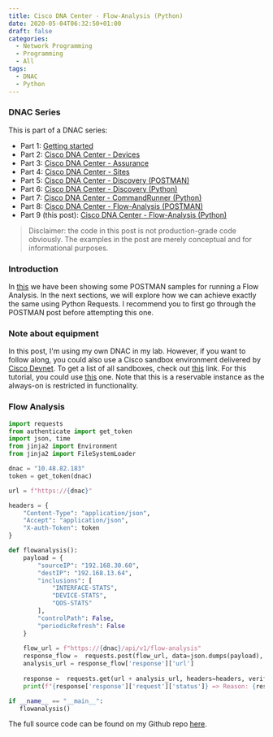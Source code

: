 ```yaml
---
title: Cisco DNA Center - Flow-Analysis (Python)
date: 2020-05-04T06:32:50+01:00
draft: false
categories:
  - Network Programming
  - Programming
  - All
tags:
  - DNAC
  - Python
---
```

### DNAC Series

This is part of a DNAC series:

- Part 1: [Getting started](https://blog.wimwauters.com/networkprogrammability/2020-04-22_dnac_part1_gettingstarted/)
- Part 2: [Cisco DNA Center - Devices](https://blog.wimwauters.com/networkprogrammability/2020-04-24_dnac_part2_pythonrequests/)
- Part 3: [Cisco DNA Center - Assurance](https://blog.wimwauters.com/networkprogrammability/2020-04-25_dnac_part3_pythonrequests/)
- Part 4: [Cisco DNA Center - Sites](https://blog.wimwauters.com/networkprogrammability/2020-04-27_dnac_part3_pythonrequests/)
- Part 5: [Cisco DNA Center - Discovery (POSTMAN)](https://blog.wimwauters.com/networkprogrammability/2020-04-29_dnac_part5_postman_networkdiscovery/)
- Part 6: [Cisco DNA Center - Discovery (Python)](https://blog.wimwauters.com/networkprogrammability/2020-05-01_dnac_part6_pythonrequests/)
- Part 7: [Cisco DNA Center - CommandRunner (Python)](https://blog.wimwauters.com/networkprogrammability/2020-05-02_dnac_part7_pythonrequests/)
- Part 8: [Cisco DNA Center - Flow-Analysis (POSTMAN)](https://blog.wimwauters.com/networkprogrammability/2020-05-03_dnac_part8_postman_flowanalysis/)
- Part 9 (this post): [Cisco DNA Center - Flow-Analysis (Python)](https://blog.wimwauters.com/networkprogrammability/2020-05-04_dnac_part9_pythonrequests_flowanalysis/)
>Disclaimer: the code in this post is not production-grade code obviously.  The examples in the post are merely conceptual and for informational purposes.

### Introduction
 In [this](https://blog.wimwauters.com/networkprogrammability/2020-05-03_DNAC_Part8_Postman_FlowAnalysis) we have been showing some POSTMAN samples for running a Flow Analysis. In the next sections, we will explore how we can achieve exactly the same using Python Requests. I recommend you to first go through the POSTMAN post before attempting this one.

### Note about equipment

In this post, I'm using my own DNAC in my lab. However, if you want to follow along, you could also use a Cisco sandbox environment delivered by [Cisco Devnet](https://developer.cisco.com). To get a list of all sandboxes, check out [this](https://devnetsandbox.cisco.com/) link. For this tutorial, you could use [this](https://devnetsandbox.cisco.com/RM/Diagram/Index/b8d7aa34-aa8f-4bf2-9c42-302aaa2daafb?diagramType=Topology) one. Note that this is a reservable instance as the always-on is restricted in functionality.

### Flow Analysis

```python
import requests
from authenticate import get_token
import json, time
from jinja2 import Environment
from jinja2 import FileSystemLoader

dnac = "10.48.82.183"
token = get_token(dnac)

url = f"https://{dnac}"

headers = {
    "Content-Type": "application/json",
    "Accept": "application/json",
    "X-auth-Token": token 
}

def flowanalysis():
    payload = {
        "sourceIP": "192.168.30.60",
        "destIP": "192.168.13.64",
        "inclusions": [
            "INTERFACE-STATS",
            "DEVICE-STATS",
            "QOS-STATS"
        ],
        "controlPath": False,
        "periodicRefresh": False
    }
      
    flow_url = f"https://{dnac}/api/v1/flow-analysis"
    response_flow =  requests.post(flow_url, data=json.dumps(payload), headers=headers, verify=False ).json()
    analysis_url = response_flow['response']['url']
    
    response =  requests.get(url + analysis_url, headers=headers, verify=False ).json()
    print(f"{response['response']['request']['status']} => Reason: {response['response']['request']['failureReason']}")

if __name__ == "__main__":
   flowanalysis()

```

The full source code can be found on my Github repo [here](https://github.com/wiwa1978/blog-hugo-netlify-code/tree/master/DNAC_PythonRequests/CommandRunner).